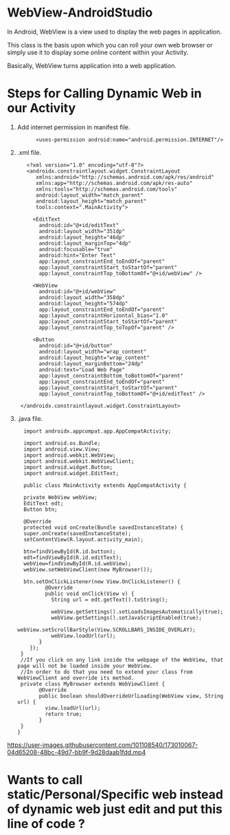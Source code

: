 # WebView-AndroidStudio
In Android, WebView is a view used to display the web pages in application. 

This class is the basis upon which you can roll your own web browser or simply use it to display some online content within your Activity.

Basically, WebView turns application into a web application.

# Steps for Calling Dynamic Web in our Activity

1. Add internet permission in manifest file.

             <uses-permission android:name="android.permission.INTERNET"/>
             
2. .xml file.

          <?xml version="1.0" encoding="utf-8"?>
          <androidx.constraintlayout.widget.ConstraintLayout
             xmlns:android="http://schemas.android.com/apk/res/android"
             xmlns:app="http://schemas.android.com/apk/res-auto"
             xmlns:tools="http://schemas.android.com/tools"
             android:layout_width="match_parent"
             android:layout_height="match_parent"
             tools:context=".MainActivity">
    
            <EditText
              android:id="@+id/editText"
              android:layout_width="351dp"
              android:layout_height="46dp"
              android:layout_marginTop="4dp"
              android:focusable="true"
              android:hint="Enter Text"
              app:layout_constraintEnd_toEndOf="parent"
              app:layout_constraintStart_toStartOf="parent"
              app:layout_constraintTop_toBottomOf="@+id/webView" />

            <WebView
              android:id="@+id/webView"
              android:layout_width="358dp"
              android:layout_height="574dp"
              app:layout_constraintEnd_toEndOf="parent"
              app:layout_constraintHorizontal_bias="1.0"
              app:layout_constraintStart_toStartOf="parent"
              app:layout_constraintTop_toTopOf="parent" />

            <Button
              android:id="@+id/button"
              android:layout_width="wrap_content"
              android:layout_height="wrap_content"
              android:layout_marginBottom="24dp"
              android:text="Load Web Page"
              app:layout_constraintBottom_toBottomOf="parent"
              app:layout_constraintEnd_toEndOf="parent"
              app:layout_constraintStart_toStartOf="parent"
              app:layout_constraintTop_toBottomOf="@+id/editText" />

        </androidx.constraintlayout.widget.ConstraintLayout>
        
        
3. .java file.



         import androidx.appcompat.app.AppCompatActivity;

         import android.os.Bundle;
         import android.view.View;
         import android.webkit.WebView;
         import android.webkit.WebViewClient;
         import android.widget.Button;
         import android.widget.EditText;

         public class MainActivity extends AppCompatActivity {

         private WebView webView;
         EditText edt;
         Button btn;

         @Override
         protected void onCreate(Bundle savedInstanceState) {
         super.onCreate(savedInstanceState);
         setContentView(R.layout.activity_main);

         btn=findViewById(R.id.button);
         edt=findViewById(R.id.editText);
         webView=findViewById(R.id.webView);
         webView.setWebViewClient(new MyBrowser());

         btn.setOnClickListener(new View.OnClickListener() {
                @Override
                public void onClick(View v) {
                  String url = edt.getText().toString();

                  webView.getSettings().setLoadsImagesAutomatically(true);
                  webView.getSettings().setJavaScriptEnabled(true);
                  webView.setScrollBarStyle(View.SCROLLBARS_INSIDE_OVERLAY);
                  webView.loadUrl(url);
              }
           });
        }
        //If you click on any link inside the webpage of the WebView, that page will not be loaded inside your WebView. 
        //In order to do that you need to extend your class from WebViewClient and override its method. 
        private class MyBrowser extends WebViewClient {
              @Override
              public boolean shouldOverrideUrlLoading(WebView view, String url) {
                view.loadUrl(url);
                return true;
              }
        }
       }

        


https://user-images.githubusercontent.com/101108540/173010067-04d65208-48bc-49d7-bb9f-9d28daab1fdd.mp4

# Wants to call static/Personal/Specific web instead of dynamic web just edit and put this line of code ? 





